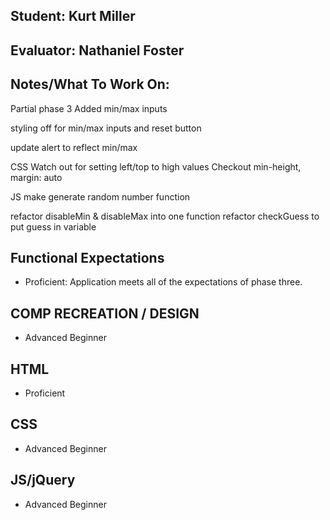 ## Student: Kurt Miller
## Evaluator: Nathaniel Foster
## Notes/What To Work On:

Partial phase 3
Added min/max inputs

styling off for min/max inputs and reset button

update alert to reflect min/max

CSS
Watch out for setting left/top to high values
Checkout min-height, margin: auto

JS
make generate random number function

refactor disableMin & disableMax into one function
refactor checkGuess to put guess in variable


## Functional Expectations

* Proficient: Application meets all of the expectations of phase three.  

## COMP RECREATION / DESIGN

* Advanced Beginner  

## HTML

* Proficient  

## CSS

* Advanced Beginner  

## JS/jQuery

* Advanced Beginner  
